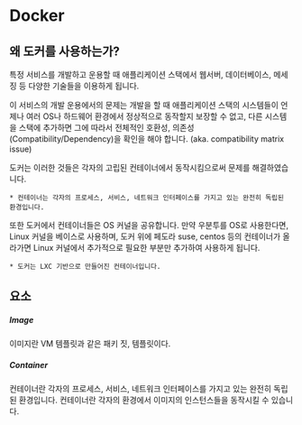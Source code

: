 # Docker

## 왜 도커를 사용하는가?

특정 서비스를 개발하고 운용할 때 애플리케이션 스택에서 웹서버, 데이터베이스, 메세징 등 다양한 기술들을 이용하게 됩니다.

이 서비스의 개발 운용에서의 문제는 개발을 할 때 애플리케이션 스택의 시스템들이 언제나 여러 OS나 하드웨어 환경에서 정상적으로 동작할지 보장할 수 없고, 다른 시스템을 스택에 추가하면 그에 따라서 전체적인 호환성, 의존성(Compatibility/Dependency)을 확인을 해야 합니다. (aka. compatibility matrix issue)

도커는 이러한 것들은 각자의 고립된 컨테이너에서 동작시킴으로써 문제를 해결하였습니다.

```
* 컨테이너는 각자의 프로세스, 서비스, 네트워크 인터페이스를 가지고 있는 완전히 독립된 환경입니다.
```

또한 도커에서 컨테이너들은 OS 커널을 공유합니다.
만약 우분투를 OS로 사용한다면, Linux 커널을 베이스로 사용하며, 도커 위에 페도라 suse, centos 등의 컨테이너가 올라가면 Linux 커널에서 추가적으로 필요한 부분만 추가하여 사용하게 됩니다.

```
* 도커는 LXC 기반으로 만들어진 컨테이너입니다.
```

## 요소

##### Image

이미지란 VM 템플릿과 같은 패키 짓, 템플릿이다.

##### Container

컨테이너란 각자의 프로세스, 서비스, 네트워크 인터페이스를 가지고 있는 완전히 독립된 환경입니다.
컨테이너란 각자의 환경에서 이미지의 인스턴스들을 동작시킬 수 있습니다.
